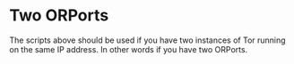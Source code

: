 # Two ORPorts
The scripts above should be used if you have two instances of Tor running on the same IP address. In other words if you have two ORPorts.
